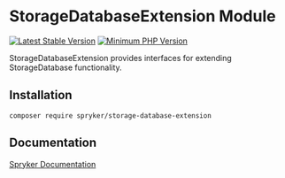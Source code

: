 # StorageDatabaseExtension Module
[![Latest Stable Version](https://poser.pugx.org/spryker/storage-database-extension/v/stable.svg)](https://packagist.org/packages/spryker/storage-database-extension)
[![Minimum PHP Version](https://img.shields.io/badge/php-%3E%3D%208.1-8892BF.svg)](https://php.net/)

StorageDatabaseExtension provides interfaces for extending StorageDatabase functionality.

## Installation

```
composer require spryker/storage-database-extension
```

## Documentation

[Spryker Documentation](https://docs.spryker.com)

